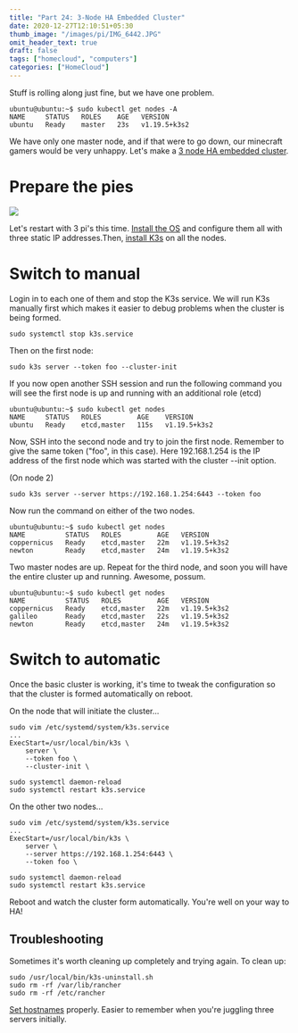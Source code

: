 ```yaml
---
title: "Part 24: 3-Node HA Embedded Cluster"
date: 2020-12-27T12:10:51+05:30
thumb_image: "/images/pi/IMG_6442.JPG"
omit_header_text: true
draft: false
tags: ["homecloud", "computers"]
categories: ["HomeCloud"]
---
```


Stuff is rolling along just fine, but we have one problem. 

```
ubuntu@ubuntu:~$ sudo kubectl get nodes -A
NAME     STATUS   ROLES    AGE   VERSION
ubuntu   Ready    master   23s   v1.19.5+k3s2
```

We have only one master node, and if that were to go down, our minecraft gamers would be very unhappy. Let's make a [3 node HA embedded cluster](https://rancher.com/docs/k3s/latest/en/installation/ha-embedded/). 

# Prepare the pies

![](/images/pi/IMG_6442.JPG)

Let's restart with 3 pi's this time. [Install the OS](/posts/pi/3_pihome_install_os/) and configure them all with three static IP addresses.Then, [install K3s](/posts/pi/7_pihome_install_k3s_master/) on all the nodes.

# Switch to manual 

Login in to each one of them and stop the K3s service. We will run K3s manually first which makes it easier to debug problems when the cluster is being formed. 

```
sudo systemctl stop k3s.service
```

Then on the first node:

```
sudo k3s server --token foo --cluster-init
```

If you now open another SSH session and run the following command you will see the first node is up and running with an additional role (etcd)

```
ubuntu@ubuntu:~$ sudo kubectl get nodes
NAME     STATUS   ROLES         AGE    VERSION
ubuntu   Ready    etcd,master   115s   v1.19.5+k3s2
```

Now, SSH into the second node and try to join the first node. Remember to give the same token ("foo", in this case). Here 192.168.1.254 is the IP address of the first node which was started with the cluster --init option.

(On node 2)
```
sudo k3s server --server https://192.168.1.254:6443 --token foo
```

Now run the command on either of the two nodes.

```
ubuntu@ubuntu:~$ sudo kubectl get nodes
NAME          STATUS   ROLES         AGE   VERSION
coppernicus   Ready    etcd,master   22m   v1.19.5+k3s2
newton        Ready    etcd,master   24m   v1.19.5+k3s2
```

Two master nodes are up. Repeat for the third node, and soon you will have the entire cluster up and running. Awesome, possum.

```
ubuntu@ubuntu:~$ sudo kubectl get nodes
NAME          STATUS   ROLES         AGE   VERSION
coppernicus   Ready    etcd,master   22m   v1.19.5+k3s2
galileo       Ready    etcd,master   22s   v1.19.5+k3s2
newton        Ready    etcd,master   24m   v1.19.5+k3s2
```

# Switch to automatic

Once the basic cluster is working, it's time to tweak the configuration so that the cluster is formed automatically on reboot. 

On the node that will initiate the cluster...

```
sudo vim /etc/systemd/system/k3s.service
...
ExecStart=/usr/local/bin/k3s \
    server \
    --token foo \
    --cluster-init \
```

```
sudo systemctl daemon-reload
sudo systemctl restart k3s.service
```

On the other two nodes...

```
sudo vim /etc/systemd/system/k3s.service
...
ExecStart=/usr/local/bin/k3s \
    server \
    --server https://192.168.1.254:6443 \
    --token foo \
```

```
sudo systemctl daemon-reload
sudo systemctl restart k3s.service
```

Reboot and watch the cluster form automatically. You're well on your way to HA!


## Troubleshooting

Sometimes it's worth cleaning up completely and trying again. To clean up:

```
sudo /usr/local/bin/k3s-uninstall.sh
sudo rm -rf /var/lib/rancher
sudo rm -rf /etc/rancher
```

[Set hostnames](https://linuxize.com/post/how-to-change-hostname-on-ubuntu-18-04/) properly. Easier to remember when you're juggling three servers initially. 
